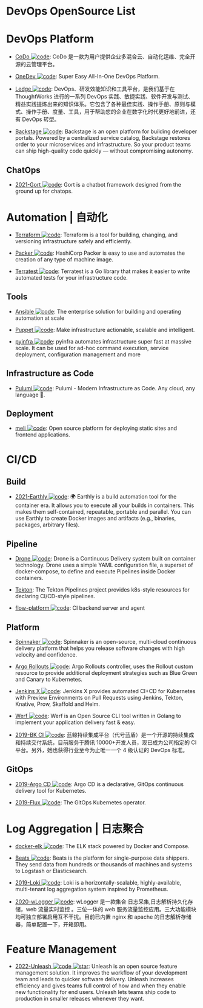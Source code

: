 # DevOps OpenSource List

# DevOps Platform

- [CoDo ![code](https://martrix-usa.oss-accelerate.aliyuncs.com/logo/code.svg)](https://github.com/opendevops-cn): CoDo 是一款为用户提供企业多混合云、自动化运维、完全开源的云管理平台。

- [OneDev ![code](https://martrix-usa.oss-accelerate.aliyuncs.com/logo/code.svg)](https://github.com/theonedev/onedev): Super Easy All-In-One DevOps Platform.

- [Ledge ![code](https://martrix-usa.oss-accelerate.aliyuncs.com/logo/code.svg)](https://gitee.com/phodal/ledge): DevOps、研发效能知识和工具平台，是我们基于在 ThoughtWorks 进行的一系列 DevOps 实践、敏捷实践、软件开发与测试、精益实践提炼出来的知识体系。它包含了各种最佳实践、操作手册、原则与模式、操作手册、度量、工具，用于帮助您的企业在数字化时代更好地前进，还有 DevOps 转型。

- [Backstage ![code](https://martrix-usa.oss-accelerate.aliyuncs.com/logo/code.svg)](https://github.com/spotify/backstage#getting-started): Backstage is an open platform for building developer portals. Powered by a centralized service catalog, Backstage restores order to your microservices and infrastructure. So your product teams can ship high-quality code quickly — without compromising autonomy.

## ChatOps

- [2021-Gort ![code](https://martrix-usa.oss-accelerate.aliyuncs.com/logo/code.svg)](https://github.com/getgort/gort): Gort is a chatbot framework designed from the ground up for chatops.

# Automation | 自动化

- [Terraform ![code](https://martrix-usa.oss-accelerate.aliyuncs.com/logo/code.svg)](https://www.terraform.io/): Terraform is a tool for building, changing, and versioning infrastructure safely and efficiently.

- [Packer ![code](https://martrix-usa.oss-accelerate.aliyuncs.com/logo/code.svg)](https://packer.io/): HashiCorp Packer is easy to use and automates the creation of any type of machine image.

- [Terratest ![code](https://martrix-usa.oss-accelerate.aliyuncs.com/logo/code.svg)](https://github.com/gruntwork-io/terratest): Terratest is a Go library that makes it easier to write automated tests for your infrastructure code.

## Tools

- [Ansible ![code](https://martrix-usa.oss-accelerate.aliyuncs.com/logo/code.svg)](https://www.ansible.com/): The enterprise solution for building and operating automation at scale

- [Puppet ![code](https://martrix-usa.oss-accelerate.aliyuncs.com/logo/code.svg)](https://puppet.com/): Make infrastructure actionable, scalable and intelligent.

- [pyinfra ![code](https://martrix-usa.oss-accelerate.aliyuncs.com/logo/code.svg)](https://github.com/Fizzadar/pyinfra): pyinfra automates infrastructure super fast at massive scale. It can be used for ad-hoc command execution, service deployment, configuration management and more

## Infrastructure as Code

- [Pulumi ![code](https://martrix-usa.oss-accelerate.aliyuncs.com/logo/code.svg)](https://github.com/pulumi/pulumi): Pulumi - Modern Infrastructure as Code. Any cloud, any language 🚀.

## Deployment

- [meli ![code](https://martrix-usa.oss-accelerate.aliyuncs.com/logo/code.svg)](https://github.com/getmeli/meli): Open source platform for deploying static sites and frontend applications.

# CI/CD

## Build

- [2021-Earthly ![code](https://martrix-usa.oss-accelerate.aliyuncs.com/logo/code.svg)](https://github.com/earthly/earthly): 🌍 Earthly is a build automation tool for the container era. It allows you to execute all your builds in containers. This makes them self-contained, repeatable, portable and parallel. You can use Earthly to create Docker images and artifacts (e.g., binaries, packages, arbitrary files).

## Pipeline

- [Drone ![code](https://martrix-usa.oss-accelerate.aliyuncs.com/logo/code.svg)](https://github.com/drone/drone): Drone is a Continuous Delivery system built on container technology. Drone uses a simple YAML configuration file, a superset of docker-compose, to define and execute Pipelines inside Docker containers.

- [Tekton](https://github.com/tektoncd/pipeline): The Tekton Pipelines project provides k8s-style resources for declaring CI/CD-style pipelines.

- [flow-platform ![code](https://martrix-usa.oss-accelerate.aliyuncs.com/logo/code.svg)](https://github.com/FlowCI/flow-platform): CI backend server and agent

## Platform

- [Spinnaker ![code](https://martrix-usa.oss-accelerate.aliyuncs.com/logo/code.svg)](https://www.spinnaker.io/concepts/): Spinnaker is an open-source, multi-cloud continuous delivery platform that helps you release software changes with high velocity and confidence.

- [Argo Rollouts ![code](https://martrix-usa.oss-accelerate.aliyuncs.com/logo/code.svg)](https://github.com/argoproj/argo-rollouts): Argo Rollouts controller, uses the Rollout custom resource to provide additional deployment strategies such as Blue Green and Canary to Kubernetes.

- [Jenkins X ![code](https://martrix-usa.oss-accelerate.aliyuncs.com/logo/code.svg)](https://github.com/jenkins-x/jx): Jenkins X provides automated CI+CD for Kubernetes with Preview Environments on Pull Requests using Jenkins, Tekton, Knative, Prow, Skaffold and Helm.

- [Werf ![code](https://martrix-usa.oss-accelerate.aliyuncs.com/logo/code.svg)](https://github.com/flant/werf): Werf is an Open Source CLI tool written in Golang to implement your application delivery fast & easy.

- [2019-BK CI ![code](https://martrix-usa.oss-accelerate.aliyuncs.com/logo/code.svg)](https://github.com/Tencent/bk-ci): 蓝鲸持续集成平台（代号蓝盾）是一个开源的持续集成和持续交付系统，目前服务于腾讯 10000+开发人员，现已成为公司指定的 CI 平台。另外，她也获得行业至今为止唯一一个 4 级认证的 DevOps 标准。

## GitOps

- [2019-Argo CD ![code](https://martrix-usa.oss-accelerate.aliyuncs.com/logo/code.svg)](https://github.com/argoproj/argo-cd): Argo CD is a declarative, GitOps continuous delivery tool for Kubernetes.

- [2019-Flux ![code](https://martrix-usa.oss-accelerate.aliyuncs.com/logo/code.svg)](https://github.com/fluxcd/flux): The GitOps Kubernetes operator.

# Log Aggregation | 日志聚合

- [docker-elk ![code](https://martrix-usa.oss-accelerate.aliyuncs.com/logo/code.svg)](https://github.com/deviantony/docker-elk): The ELK stack powered by Docker and Compose.

- [Beats ![code](https://martrix-usa.oss-accelerate.aliyuncs.com/logo/code.svg)](https://www.elastic.co/products/beats): Beats is the platform for single-purpose data shippers. They send data from hundreds or thousands of machines and systems to Logstash or Elasticsearch.

- [2019-Loki ![code](https://martrix-usa.oss-accelerate.aliyuncs.com/logo/code.svg)](https://github.com/grafana/loki): Loki is a horizontally-scalable, highly-available, multi-tenant log aggregation system inspired by Prometheus.

- [2020-wLogger ![code](https://martrix-usa.oss-accelerate.aliyuncs.com/logo/code.svg)](https://github.com/jyolo/wLogger): wLogger 是一款集合 日志采集,日志解析持久化存储，web 流量实时监控 。三位一体的 web 服务流量监控应用。三大功能模块均可独立部署启用互不干扰。目前已内置 nginx 和 apache 的日志解析存储器，简单配置一下，开箱即用。

# Feature Management

- [2022-Unleash ![code](https://martrix-usa.oss-accelerate.aliyuncs.com/logo/code.svg) ![star](https://img.shields.io/github/stars/Unleash/unleash)](https://github.com/Unleash/unleash): Unleash is an open source feature management solution. It improves the workflow of your development team and leads to quicker software delivery. Unleash increases efficiency and gives teams full control of how and when they enable new functionality for end users. Unleash lets teams ship code to production in smaller releases whenever they want.
